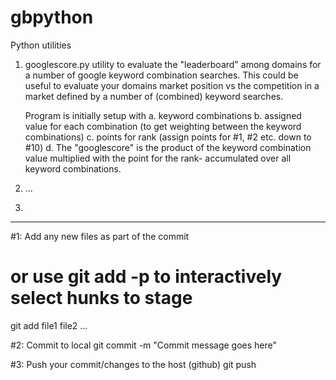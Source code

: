 # gbpython
Python utilities

1. googlescore.py
        utility to evaluate the "leaderboard" among domains for a number of google keyword combination searches. This could be useful to evaluate your
        domains market position vs the competition in a market defined by a number of (combined) keyword searches.
        
    Program is initially setup with
        a. keyword combinations 
        b. assigned value for each combination (to get weighting between the keyword combinations)
        c. points for rank (assign points for #1, #2 etc. down to #10)
        d. The "googlescore" is the product of the keyword combination value multiplied with the point for the rank- accumulated over all keyword combinations.
2. ...
3. 











___________________________
#1: Add any new files as part of the commit
#   or use git add -p to interactively select hunks to stage
git add file1 file2 …

#2: Commit to local
git commit -m "Commit message goes here"

#3: Push your commit/changes to the host (github)
git push